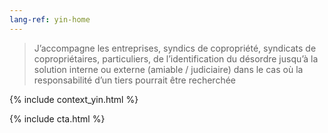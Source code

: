 ```yaml
---
lang-ref: yin-home
---
```

<section>
	<blockquote>
		J’accompagne les entreprises, syndics de copropriété, syndicats de copropriétaires, particuliers, de l’identification du désordre jusqu’à la solution interne ou externe (amiable / judiciaire) dans le cas où la responsabilité d’un tiers pourrait être recherchée
	</blockquote>
</section>

{% include context_yin.html %}

{% include cta.html %}